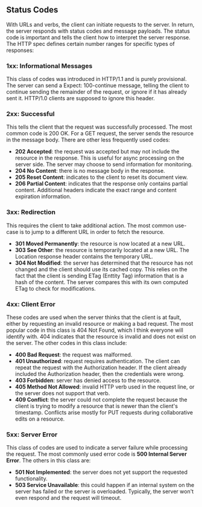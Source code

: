 
## Status Codes
With URLs and verbs, the client can initiate requests to the server. In return, the server responds with status codes and message payloads. The status code is important and tells the client how to interpret the server response. The HTTP spec defines certain number ranges for specific types of responses:

### 1xx: Informational Messages
This class of codes was introduced in HTTP/1.1 and is purely provisional. The server can send a Expect: 100-continue message, telling the client to continue sending the remainder of the request, or ignore if it has already sent it. HTTP/1.0 clients are supposed to ignore this header.

### 2xx: Successful
This tells the client that the request was successfully processed. The most common code is 200 OK. For a GET request, the server sends the resource in the message body. There are other less frequently used codes:

-   **202 Accepted**: the request was accepted but may not include the resource in the response. This is useful for async processing on the server side. The server may choose to send information for monitoring.
-   **204 No Content**: there is no message body in the response.
-   **205 Reset Content**: indicates to the client to reset its document view.
-   **206 Partial Content**: indicates that the response only contains partial content. Additional headers indicate the exact range and content expiration information.

### 3xx: Redirection
This requires the client to take additional action. The most common use-case is to jump to a different URL in order to fetch the resource.

-   **301 Moved Permanently**: the resource is now located at a new URL.
-   **303 See Other**: the resource is temporarily located at a new URL. The Location response header contains the temporary URL.
-   **304 Not Modified**: the server has determined that the resource has not changed and the client should use its cached copy. This relies on the fact that the client is sending ETag (Enttity Tag) information that is a hash of the content. The server compares this with its own computed ETag to check for modifications.

### 4xx: Client Error
These codes are used when the server thinks that the client is at fault, either by requesting an invalid resource or making a bad request. The most popular code in this class is 404 Not Found, which I think everyone will identify with. 404 indicates that the resource is invalid and does not exist on the server. The other codes in this class include:

-   **400 Bad Request**: the request was malformed.
-   **401 Unauthorized**: request requires authentication. The client can repeat the request with the Authorization header. If the client already included the Authorization header, then the credentials were wrong.
-   **403 Forbidden**: server has denied access to the resource.
-   **405 Method Not Allowed**: invalid HTTP verb used in the request line, or the server does not support that verb.
-   **409 Conflict**: the server could not complete the request because the client is trying to modify a resource that is newer than the client's timestamp. Conflicts arise mostly for PUT requests during collaborative edits on a resource.

### 5xx: Server Error
This class of codes are used to indicate a server failure while processing the request. The most commonly used error code is **500 Internal Server Error**. The others in this class are:

-   **501 Not Implemented**: the server does not yet support the requested functionality.
-   **503 Service Unavailable**: this could happen if an internal system on the server has failed or the server is overloaded. Typically, the server won't even respond and the request will timeout.